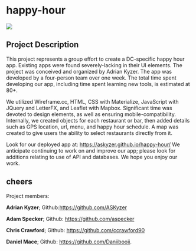 # happy-hour

<img src="https://github.com/Daniibooii/happy-hour/blob/master/assets/images/HappyHourPHImage.png"><br>

## Project Description
This project represents a group effort to create a DC-specific happy hour app.
Existing apps were found severely-lacking in their UI elements.
The project was conceived and organized by Adrian Kyzer.
The app was developed by a four-person team over one week.
The total time spent developing our app, including time spent learning new tools, is estimated at 80+.

We utilized Wireframe.cc, HTML, CSS with Materialize, JavaScript with JQuery and LetterFX, and Leaflet with Mapbox.
Significant time was devoted to design elements, as well as ensuring mobile-compatibility.
Internally, we created objects for each restaurant or bar, then added details such as GPS location, url, menu, and happy hour schedule. A map was created to give users the ability to select restaurants directly from it.

Look for our deployed app at: https://askyzer.github.io/happy-hour/
We anticipate continuing to work on and improve our app; please look for additions relating to use of API and databases.
We hope you enjoy our work.

## cheers

Project members:

__Adrian Kyzer__; Github:https://github.com/ASKyzer

__Adam Specker__; Github: https://github.com/aspecker

__Chris Crawford__; Github: https://github.com/ccrawford90

__Daniel Mace__; Github: https://github.com/Daniibooii.
